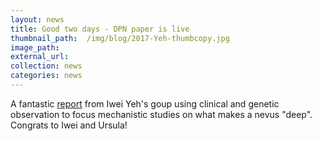 ```yaml
---
layout: news
title: Good two days - DPN paper is live
thumbnail_path:  /img/blog/2017-Yeh-thumbcopy.jpg
image_path: 
external_url:
collection: news
categories: news
---
```


A fantastic [report](http://rdcu.be/v3cr) from Iwei Yeh's goup using clinical and genetic observation to focus mechanistic studies on what makes a nevus "deep". Congrats to Iwei and Ursula!